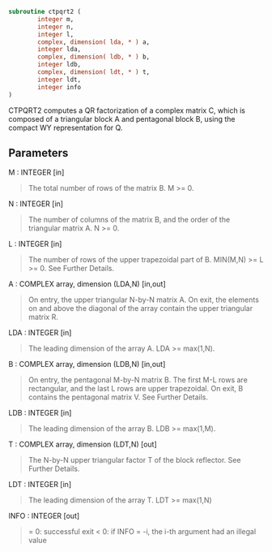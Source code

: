 ```fortran
subroutine ctpqrt2 (
        integer m,
        integer n,
        integer l,
        complex, dimension( lda, * ) a,
        integer lda,
        complex, dimension( ldb, * ) b,
        integer ldb,
        complex, dimension( ldt, * ) t,
        integer ldt,
        integer info
)
```

CTPQRT2 computes a QR factorization of a complex
matrix C, which is composed of a triangular block A and pentagonal block B,
using the compact WY representation for Q.

## Parameters
M : INTEGER [in]
> The total number of rows of the matrix B.
> M >= 0.

N : INTEGER [in]
> The number of columns of the matrix B, and the order of
> the triangular matrix A.
> N >= 0.

L : INTEGER [in]
> The number of rows of the upper trapezoidal part of B.
> MIN(M,N) >= L >= 0.  See Further Details.

A : COMPLEX array, dimension (LDA,N) [in,out]
> On entry, the upper triangular N-by-N matrix A.
> On exit, the elements on and above the diagonal of the array
> contain the upper triangular matrix R.

LDA : INTEGER [in]
> The leading dimension of the array A.  LDA >= max(1,N).

B : COMPLEX array, dimension (LDB,N) [in,out]
> On entry, the pentagonal M-by-N matrix B.  The first M-L rows
> are rectangular, and the last L rows are upper trapezoidal.
> On exit, B contains the pentagonal matrix V.  See Further Details.

LDB : INTEGER [in]
> The leading dimension of the array B.  LDB >= max(1,M).

T : COMPLEX array, dimension (LDT,N) [out]
> The N-by-N upper triangular factor T of the block reflector.
> See Further Details.

LDT : INTEGER [in]
> The leading dimension of the array T.  LDT >= max(1,N)

INFO : INTEGER [out]
> = 0: successful exit
> < 0: if INFO = -i, the i-th argument had an illegal value
